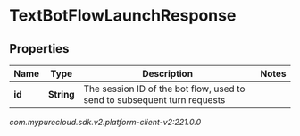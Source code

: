 # TextBotFlowLaunchResponse


## Properties

| Name | Type | Description | Notes |
| ------------ | ------------- | ------------- | ------------- |
| **id** | **String** | The session ID of the bot flow, used to send to subsequent turn requests |  |




_com.mypurecloud.sdk.v2:platform-client-v2:221.0.0_
